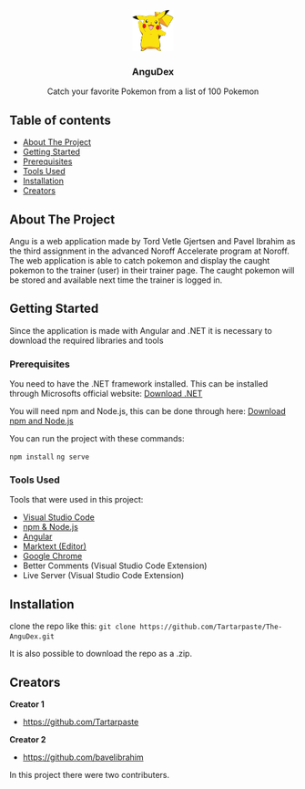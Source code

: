 <p align="center">
  <a href="">
    <img src="pikachu.png" alt="pikachu" width=72 height=72>
  </a>

  <h3 align="center">AnguDex</h3>

  <p align="center">
    Catch your favorite Pokemon from a list of 100 Pokemon
  </p>
</p>


## Table of contents

- [About The Project](#about-the-project)
- [Getting Started](#getting-started)
- [Prerequisites](#prerequisites)
- [Tools Used](#tools-used)
- [Installation](#installation)
- [Creators](#creators)

## About The Project

Angu is a web application made by Tord Vetle Gjertsen and Pavel Ibrahim as the third assignment in the advanced Noroff Accelerate program at Noroff. The web application is able to catch pokemon and display the caught pokemon to the trainer (user) in their trainer page. The caught pokemon will be stored and available next time the trainer is logged in. 

## Getting Started

Since the application is made with Angular and .NET it is necessary to download the required libraries and tools

### Prerequisites

You need to have the .NET framework installed. This can be installed through Microsofts official website: [Download .NET](https://dotnet.microsoft.com/en-us/)

You will need npm and Node.js, this can be done through here: [Download npm and Node.js](https://docs.npmjs.com/downloading-and-installing-node-js-and-npm)

You can run the project with these commands:

`npm install`
`ng serve`

### Tools Used

Tools that were used in this project:

- [Visual Studio Code](https://code.visualstudio.com/)
- [npm & Node.js](https://docs.npmjs.com/downloading-and-installing-node-js-and-npm)
- [Angular](#prerequisites)
- [Marktext (Editor)](https://github.com/marktext/marktext)
- [Google Chrome](https://www.google.com/chrome/?brand=YTUH&gclid=EAIaIQobChMIxITDhrrv_AIVIwjmCh0xXw1eEAAYASAAEgKHW_D_BwE&gclsrc=aw.ds)
- Better Comments (Visual Studio Code Extension)
- Live Server (Visual Studio Code Extension) 

## Installation

clone the repo like this:
`git clone https://github.com/Tartarpaste/The-AnguDex.git`

It is also possible to download the repo as a .zip.

## Creators

**Creator 1**

- <https://github.com/Tartarpaste>

**Creator 2**

- <https://github.com/bavelibrahim>

In this project there were two contributers.

